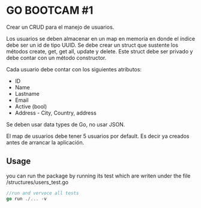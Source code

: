 # GO BOOTCAM #1

Crear un CRUD para el manejo de usuarios.

Los usuarios se deben almacenar en un map en memoria en donde el índice debe ser un id de tipo UUID. Se debe crear un struct que sustente los métodos create, get, get all, update y delete. Este struct debe ser privado y debe contar con un método constructor. 

Cada usuario debe contar con los siguientes atributos:

- ID
- Name 
- Lastname
- Email
- Active (bool)
- Address - City, Country, address


Se deben usar data types de Go, no usar JSON.

El map de usuarios debe tener 5 usuarios por default. Es decir ya creados antes de arrancar la aplicación.


## Usage
you can run the package by running its test which are writen under the file /structures/users_test.go
```go
//run and vervoce all tests
go run ./... -v

```
